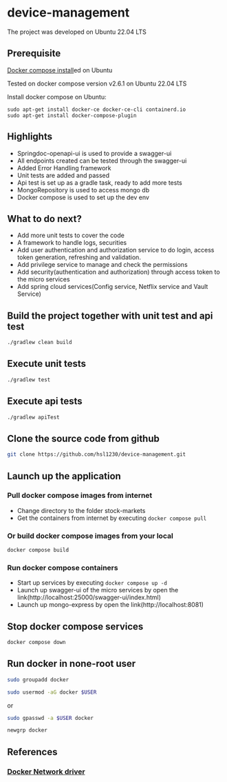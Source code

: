 # device-management
The project was developed on Ubuntu 22.04 LTS

## Prerequisite

[Docker compose install](https://www.digitalocean.com/community/tutorials/how-to-install-and-use-docker-compose-on-ubuntu-22-04)ed on Ubuntu

Tested on docker compose version v2.6.1 on Ubuntu 22.04 LTS

Install docker compose on Ubuntu:

```
sudo apt-get install docker-ce docker-ce-cli containerd.io
sudo apt-get install docker-compose-plugin
```
## Highlights

- Springdoc-openapi-ui is used to provide a swagger-ui
- All endpoints created can be tested through the swagger-ui
- Added Error Handling framework
- Unit tests are added and passed
- Api test is set up as a gradle task, ready to add more tests
- MongoRepository is used to access mongo db
- Docker compose is used to set up the dev env

## What to do next?

- Add more unit tests to cover the code
- A framework to handle logs, securities
- Add user authentication and authorization service to do login, access token generation, refreshing and validation.
- Add privilege service to manage and check the permissions
- Add security(authentication and authorization) through access token to the micro services
- Add spring cloud services(Config service, Netflix service and Vault Service)

## Build the project together with unit test and api test

```bash
./gradlew clean build
```

## Execute unit tests

```bash
./gradlew test
```

## Execute api tests

```bash
./gradlew apiTest
```

## Clone the source code from github

```bash
git clone https://github.com/hsl1230/device-management.git
```

## Launch up the application

### Pull docker compose images from internet

- Change directory to the folder stock-markets
- Get the containers from internet by executing `docker compose pull`

### Or build docker compose images from your local

```bash
docker compose build
```

### Run docker compose containers

- Start up services by executing `docker compose up -d`
- Launch up swagger-ui of the micro services by open the link(http://localhost:25000/swagger-ui/index.html)
- Launch up mongo-express by open the link(http://localhost:8081)

## Stop docker compose services

```bash
docker compose down
```

## Run docker in none-root user

```bash
sudo groupadd docker
```

```bash
sudo usermod -aG docker $USER
```

or

```bash
sudo gpasswd -a $USER docker
```

```bash
newgrp docker
```

## References

### [Docker Network driver](https://docs.docker.com/network/)

